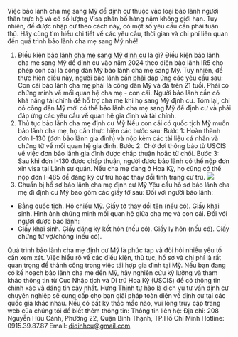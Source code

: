 Việc bảo lãnh cha mẹ sang Mỹ để định cư thuộc vào loại bảo lãnh người thân trực hệ và có số lượng Visa phân bố hàng năm không giới hạn. Tuy nhiên, để được nhập cư theo cách này, có một số yêu cầu cần phải tuân thủ. Hãy cùng tìm hiểu chi tiết về các yêu cầu, thời gian và chi phí liên quan đến quá trình bảo lãnh cha mẹ sang Mỹ nhé!
1. Điều kiện [bảo lãnh cha mẹ sang Mỹ định cư](https://www.didinhcu.vn/dieu-kien-de-bao-lanh-cha-me-sang-my-dinh-cu/) là gì?
Điều kiện bảo lãnh cha mẹ sang Mỹ để định cư vào năm 2024 theo diện bảo lãnh IR5 cho phép con cái là công dân Mỹ bảo lãnh cha mẹ sang Mỹ. Tuy nhiên, để thực hiện điều này, người bảo lãnh cần phải đáp ứng các yêu cầu sau:
Con cái bảo lãnh cha mẹ phải là công dân Mỹ và đã trên 21 tuổi.
Phải có chứng minh về mối quan hệ cha mẹ - con cái.
Người bảo lãnh cần có khả năng tài chính để hỗ trợ cha mẹ khi họ sang Mỹ định cư.
Tóm lại, chỉ có công dân Mỹ mới có thể bảo lãnh cha mẹ sang Mỹ để định cư và phải đáp ứng các yêu cầu về quan hệ gia đình và tài chính.
2. Thủ tục bảo lãnh cha mẹ định cư Mỹ
Nếu con cái có quốc tịch Mỹ muốn bảo lãnh cha mẹ, họ cần thực hiện các bước sau:
Bước 1: Hoàn thành đơn I-130 (đơn bảo lãnh gia đình) và nộp kèm các tài liệu cá nhân và chứng từ về mối quan hệ gia đình.
Bước 2: Chờ đợi thông báo từ USCIS về việc đơn bảo lãnh gia đình được chấp thuận hoặc từ chối.
Bước 3: Sau khi đơn I-130 được chấp thuận, người được bảo lãnh có thể nộp đơn xin visa tại Lãnh sự quán. Nếu cha mẹ đang ở Hoa Kỳ, họ cũng có thể nộp đơn I-485 để đăng ký cư trú hoặc thay đổi tình trạng cư trú.
  ![](https://www.didinhcu.vn/wp-content/uploads/2024/03/bao-lanh-cha-me-sang-my-dinh-cu-2.jpg)
3. Chuẩn bị hồ sơ bảo lãnh cha mẹ định cư Mỹ
Yêu cầu hồ sơ bảo lãnh cha mẹ đi định cư Mỹ bao gồm các giấy tờ sau:
Đối với người bảo lãnh:
- Bằng quốc tịch.
Hộ chiếu Mỹ.
Giấy tờ thay đổi tên (nếu có).
Giấy khai sinh.
Hình ảnh chứng minh mối quan hệ giữa cha mẹ và con cái.
Đối với người được bảo lãnh:
- Giấy khai sinh.
Giấy đăng ký kết hôn (nếu có).
Giấy ly hôn (nếu có).
Giấy chứng tử vợ/chồng (nếu có).
  
Quá trình bảo lãnh cha mẹ định cư Mỹ là phức tạp và đòi hỏi nhiều yếu tố cần xem xét. Việc hiểu rõ về các điều kiện, thủ tục, hồ sơ và chi phí là rất quan trọng để thành công trong việc tái hợp gia đình tại Mỹ. Nếu bạn đang có kế hoạch bảo lãnh cha mẹ đến Mỹ, hãy nghiên cứu kỹ lưỡng và tham khảo thông tin từ Cục Nhập tịch và Di trú Hoa Kỳ (USCIS) để có thông tin chính xác và đáng tin cậy nhất.
Hưng Thịnh tự hào là dịch vụ tư vấn định cư chuyên nghiệp sẽ cung cấp cho bạn giải pháp toàn diện về định cư tại các quốc gia khác nhau. Nếu có bất kỳ thắc mắc nào, vui lòng truy cập trang web của chúng tôi để biết thêm thông tin:
Thông tin liên hệ:
Địa chỉ: 208 Nguyễn Hữu Cảnh, Phường 22, Quận Bình Thạnh, TP.Hồ Chí Minh
Hotline: 0915.39.87.87
Email: didinhcu@gmail.com.

